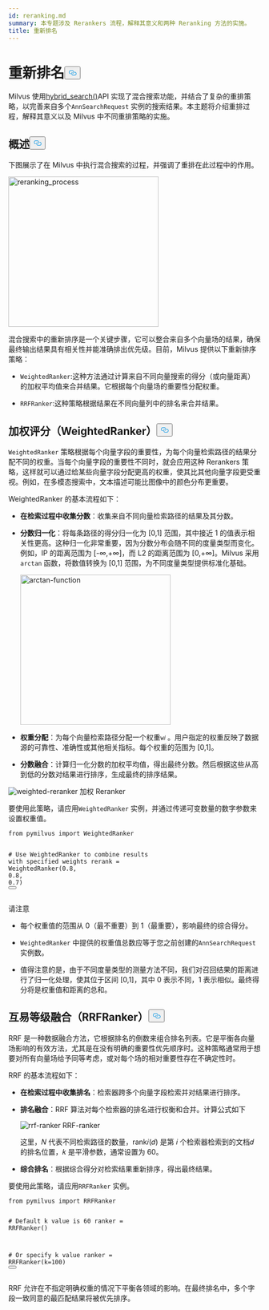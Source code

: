 ```yaml
---
id: reranking.md
summary: 本专题涉及 Rerankers 流程，解释其意义和两种 Reranking 方法的实施。
title: 重新排名
---
```

<h1 id="Reranking" class="common-anchor-header">重新排名<button data-href="#Reranking" class="anchor-icon" translate="no">
      <svg translate="no"
        aria-hidden="true"
        focusable="false"
        height="20"
        version="1.1"
        viewBox="0 0 16 16"
        width="16"
      >
        <path
          fill="#0092E4"
          fill-rule="evenodd"
          d="M4 9h1v1H4c-1.5 0-3-1.69-3-3.5S2.55 3 4 3h4c1.45 0 3 1.69 3 3.5 0 1.41-.91 2.72-2 3.25V8.59c.58-.45 1-1.27 1-2.09C10 5.22 8.98 4 8 4H4c-.98 0-2 1.22-2 2.5S3 9 4 9zm9-3h-1v1h1c1 0 2 1.22 2 2.5S13.98 12 13 12H9c-.98 0-2-1.22-2-2.5 0-.83.42-1.64 1-2.09V6.25c-1.09.53-2 1.84-2 3.25C6 11.31 7.55 13 9 13h4c1.45 0 3-1.69 3-3.5S14.5 6 13 6z"
        ></path>
      </svg>
    </button></h1><p>Milvus 使用<a href="https://milvus.io/api-reference/pymilvus/v2.4.x/ORM/Collection/hybrid_search.md">hybrid_search()</a>API 实现了混合搜索功能，并结合了复杂的重排策略，以完善来自多个<code translate="no">AnnSearchRequest</code> 实例的搜索结果。本主题将介绍重排过程，解释其意义以及 Milvus 中不同重排策略的实施。</p>
<h2 id="Overview" class="common-anchor-header">概述<button data-href="#Overview" class="anchor-icon" translate="no">
      <svg translate="no"
        aria-hidden="true"
        focusable="false"
        height="20"
        version="1.1"
        viewBox="0 0 16 16"
        width="16"
      >
        <path
          fill="#0092E4"
          fill-rule="evenodd"
          d="M4 9h1v1H4c-1.5 0-3-1.69-3-3.5S2.55 3 4 3h4c1.45 0 3 1.69 3 3.5 0 1.41-.91 2.72-2 3.25V8.59c.58-.45 1-1.27 1-2.09C10 5.22 8.98 4 8 4H4c-.98 0-2 1.22-2 2.5S3 9 4 9zm9-3h-1v1h1c1 0 2 1.22 2 2.5S13.98 12 13 12H9c-.98 0-2-1.22-2-2.5 0-.83.42-1.64 1-2.09V6.25c-1.09.53-2 1.84-2 3.25C6 11.31 7.55 13 9 13h4c1.45 0 3-1.69 3-3.5S14.5 6 13 6z"
        ></path>
      </svg>
    </button></h2><p>下图展示了在 Milvus 中执行混合搜索的过程，并强调了重排在此过程中的作用。</p>
<p><img translate="no" src="/docs/v2.4.x/assets/multi-vector-rerank.png" alt="reranking_process" width="300"/></p>
<p>混合搜索中的重新排序是一个关键步骤，它可以整合来自多个向量场的结果，确保最终输出结果具有相关性并能准确排出优先级。目前，Milvus 提供以下重新排序策略：</p>
<ul>
<li><p><code translate="no">WeightedRanker</code>:这种方法通过计算来自不同向量搜索的得分（或向量距离）的加权平均值来合并结果。它根据每个向量场的重要性分配权重。</p></li>
<li><p><code translate="no">RRFRanker</code>:这种策略根据结果在不同向量列中的排名来合并结果。</p></li>
</ul>
<h2 id="Weighted-Scoring-WeightedRanker" class="common-anchor-header">加权评分（WeightedRanker）<button data-href="#Weighted-Scoring-WeightedRanker" class="anchor-icon" translate="no">
      <svg translate="no"
        aria-hidden="true"
        focusable="false"
        height="20"
        version="1.1"
        viewBox="0 0 16 16"
        width="16"
      >
        <path
          fill="#0092E4"
          fill-rule="evenodd"
          d="M4 9h1v1H4c-1.5 0-3-1.69-3-3.5S2.55 3 4 3h4c1.45 0 3 1.69 3 3.5 0 1.41-.91 2.72-2 3.25V8.59c.58-.45 1-1.27 1-2.09C10 5.22 8.98 4 8 4H4c-.98 0-2 1.22-2 2.5S3 9 4 9zm9-3h-1v1h1c1 0 2 1.22 2 2.5S13.98 12 13 12H9c-.98 0-2-1.22-2-2.5 0-.83.42-1.64 1-2.09V6.25c-1.09.53-2 1.84-2 3.25C6 11.31 7.55 13 9 13h4c1.45 0 3-1.69 3-3.5S14.5 6 13 6z"
        ></path>
      </svg>
    </button></h2><p><code translate="no">WeightedRanker</code> 策略根据每个向量字段的重要性，为每个向量检索路径的结果分配不同的权重。当每个向量字段的重要性不同时，就会应用这种 Rerankers 策略，这样就可以通过给某些向量字段分配更高的权重，使其比其他向量字段更受重视。例如，在多模态搜索中，文本描述可能比图像中的颜色分布更重要。</p>
<p>WeightedRanker 的基本流程如下：</p>
<ul>
<li><p><strong>在检索过程中收集分数</strong>：收集来自不同向量检索路径的结果及其分数。</p></li>
<li><p><strong>分数归一化</strong>：将每条路径的得分归一化为 [0,1] 范围，其中接近 1 的值表示相关性更高。这种归一化非常重要，因为分数分布会随不同的度量类型而变化。例如，IP 的距离范围为 [-∞,+∞]，而 L2 的距离范围为 [0,+∞]。Milvus 采用<code translate="no">arctan</code> 函数，将数值转换为 [0,1] 范围，为不同度量类型提供标准化基础。</p>
<p><img translate="no" src="/docs/v2.4.x/assets/arctan.png" alt="arctan-function" width="300"/></p></li>
<li><p><strong>权重分配</strong>：为每个向量检索路径分配一个权重<code translate="no">w𝑖</code> 。用户指定的权重反映了数据源的可靠性、准确性或其他相关指标。每个权重的范围为 [0,1]。</p></li>
<li><p><strong>分数融合</strong>：计算归一化分数的加权平均值，得出最终分数。然后根据这些从高到低的分数对结果进行排序，生成最终的排序结果。</p></li>
</ul>
<p>
  
   <span class="img-wrapper"> <img translate="no" src="/docs/v2.4.x//assets/weighted-reranker.png" alt="weighted-reranker" class="doc-image" id="weighted-reranker" />
   </span> <span class="img-wrapper"> <span>加权 Reranker</span> </span></p>
<p>要使用此策略，请应用<code translate="no">WeightedRanker</code> 实例，并通过传递可变数量的数字参数来设置权重值。</p>
<pre><code translate="no" class="language-python"><span class="hljs-keyword">from</span> pymilvus <span class="hljs-keyword">import</span> WeightedRanker

<span class="hljs-comment"># Use WeightedRanker to combine results with specified weights</span>
rerank = WeightedRanker(<span class="hljs-number">0.8</span>, <span class="hljs-number">0.8</span>, <span class="hljs-number">0.7</span>) 
<button class="copy-code-btn"></button></code></pre>
<p>请注意</p>
<ul>
<li><p>每个权重值的范围从 0（最不重要）到 1（最重要），影响最终的综合得分。</p></li>
<li><p><code translate="no">WeightedRanker</code> 中提供的权重值总数应等于您之前创建的<code translate="no">AnnSearchRequest</code> 实例数。</p></li>
<li><p>值得注意的是，由于不同度量类型的测量方法不同，我们对召回结果的距离进行了归一化处理，使其位于区间 [0,1]，其中 0 表示不同，1 表示相似。最终得分将是权重值和距离的总和。</p></li>
</ul>
<h2 id="Reciprocal-Rank-Fusion-RRFRanker" class="common-anchor-header">互易等级融合（RRFRanker）<button data-href="#Reciprocal-Rank-Fusion-RRFRanker" class="anchor-icon" translate="no">
      <svg translate="no"
        aria-hidden="true"
        focusable="false"
        height="20"
        version="1.1"
        viewBox="0 0 16 16"
        width="16"
      >
        <path
          fill="#0092E4"
          fill-rule="evenodd"
          d="M4 9h1v1H4c-1.5 0-3-1.69-3-3.5S2.55 3 4 3h4c1.45 0 3 1.69 3 3.5 0 1.41-.91 2.72-2 3.25V8.59c.58-.45 1-1.27 1-2.09C10 5.22 8.98 4 8 4H4c-.98 0-2 1.22-2 2.5S3 9 4 9zm9-3h-1v1h1c1 0 2 1.22 2 2.5S13.98 12 13 12H9c-.98 0-2-1.22-2-2.5 0-.83.42-1.64 1-2.09V6.25c-1.09.53-2 1.84-2 3.25C6 11.31 7.55 13 9 13h4c1.45 0 3-1.69 3-3.5S14.5 6 13 6z"
        ></path>
      </svg>
    </button></h2><p>RRF 是一种数据融合方法，它根据排名的倒数来组合排名列表。它是平衡各向量场影响的有效方法，尤其是在没有明确的重要性优先顺序时。这种策略通常用于想要对所有向量场给予同等考虑，或对每个场的相对重要性存在不确定性时。</p>
<p>RRF 的基本流程如下：</p>
<ul>
<li><p><strong>在检索过程中收集排名</strong>：检索器跨多个向量字段检索并对结果进行排序。</p></li>
<li><p><strong>排名融合</strong>：RRF 算法对每个检索器的排名进行权衡和合并。计算公式如下</p>
<p>
  
   <span class="img-wrapper"> <img translate="no" src="/docs/v2.4.x//assets/rrf-ranker.png" alt="rrf-ranker" class="doc-image" id="rrf-ranker" />
   </span> <span class="img-wrapper"> <span>RRF-ranker</span> </span></p>
<p>这里，𝑁 代表不同检索路径的数量，rank𝑖(𝑑) 是第 𝑖 个检索器检索到的文档𝑑 的排名位置，𝑘 是平滑参数，通常设置为 60。</p></li>
<li><p><strong>综合排名</strong>：根据综合得分对检索结果重新排序，得出最终结果。</p></li>
</ul>
<p>要使用此策略，请应用<code translate="no">RRFRanker</code> 实例。</p>
<pre><code translate="no" class="language-python"><span class="hljs-keyword">from</span> pymilvus <span class="hljs-keyword">import</span> RRFRanker

<span class="hljs-comment"># Default k value is 60</span>
ranker = RRFRanker()

<span class="hljs-comment"># Or specify k value</span>
ranker = RRFRanker(k=<span class="hljs-number">100</span>)
<button class="copy-code-btn"></button></code></pre>
<p>RRF 允许在不指定明确权重的情况下平衡各领域的影响。在最终排名中，多个字段一致同意的最匹配结果将被优先排序。</p>
